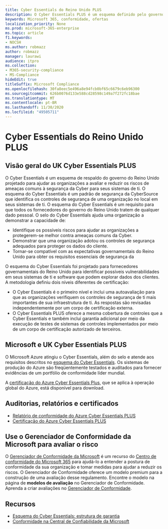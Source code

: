 ```yaml
---
title: Cyber Essentials do Reino Unido PLUS
description: O Cyber Essentials PLUS é um esquema definido pelo governo do Reino Unido para ajudar as organizações a proteger contra ameaças comuns à segurança da CyberSource.
keywords: Microsoft 365, conformidade, ofertas
localization_priority: None
ms.prod: microsoft-365-enterprise
ms.topic: article
f1.keywords:
- NOCSH
ms.author: robmazz
author: robmazz
manager: laurawi
audience: itpro
ms.collection:
- M365-security-compliance
- MS-Compliance
hideEdit: true
titleSuffix: Microsoft Compliance
ms.openlocfilehash: 30fa8eec5e496a8e94fcb0bf65c6679c6eb96300
ms.sourcegitcommit: 626b0076d133e588cd28598c149a7f272fc18bae
ms.translationtype: MT
ms.contentlocale: pt-BR
ms.lasthandoff: 11/30/2020
ms.locfileid: "49505711"
---
```

# <a name="united-kingdom-cyber-essentials-plus"></a>Cyber Essentials do Reino Unido PLUS

## <a name="uk-cyber-essentials-plus-overview"></a>Visão geral do UK Cyber Essentials PLUS

O Cyber Essentials é um esquema de respaldo do governo do Reino Unido projetado para ajudar as organizações a avaliar e reduzir os riscos de ameaças comuns à segurança da Cyber para seus sistemas de ti. O esquema do Cyber Essentials é um padrão de segurança da CyberSource que identifica os controles de segurança de uma organização no local em seus sistemas de ti. O esquema do Cyber Essentials é um requisito para que todos os fornecedores do governo do Reino Unido tratem de qualquer dado pessoal. O selo do Cyber Essentials ajuda uma organização a demonstrar a capacidade de:

- Identifique os possíveis riscos para ajudar as organizações a protegerem-se melhor contra ameaças comuns da Cyber.
- Demonstrar que uma organização adotou os controles de segurança adequados para proteger os dados do cliente.
- Tornar-se compatível com as expectativas governamentais do Reino Unido para obter os requisitos essenciais de segurança da

O esquema do Cyber Essentials foi projetado para fornecedores governamentais do Reino Unido para identificar possíveis vulnerabilidades em seus sistemas de ti e software que podem explorar dados dos clientes. A metodologia definiu dois níveis diferentes de certificação:

- O Cyber Essentials é o primeiro nível e inclui uma autoavaliação para que as organizações verifiquem os controles de segurança de ti mais importantes de sua infraestrutura de ti. As respostas são revisadas independentemente por um corpo de certificação externa.
- O Cyber Essentials PLUS oferece a mesma cobertura de controles que a Cyber Essentials e também inclui garantia adicional por meio da execução de testes de sistemas de controles implementados por meio de um corpo de certificação autorizado de terceiros.

## <a name="microsoft-and-uk-cyber-essentials-plus"></a>Microsoft e UK Cyber Essentials PLUS

O Microsoft Azure atingiu o Cyber Essentials, além do selo e atende aos requisitos descritos no [esquema do Cyber Essentials](https://go.microsoft.com/fwlink/p/?linkid=2099398). Os sistemas de produção do Azure são freqüentemente testados e auditados para fornecer evidências de um portfólio de conformidade líder mundial.

A [certificação do Azure Cyber Essentials Plus](https://aka.ms/AzureCyberEPlusCert), que se aplica à operação global do Azure, está disponível para download.

## <a name="audits-reports-and-certificates"></a>Auditorias, relatórios e certificados

- [Relatório de conformidade do Azure Cyber Essentials PLUS](https://aka.ms/AzureCyberEPlusReport)
- [Certificação do Azure Cyber Essentials PLUS](https://aka.ms/AzureCyberEPlusCert)

## <a name="use-microsoft-compliance-manager-to-assess-your-risk"></a>Use o Gerenciador de Conformidade da Microsoft para avaliar o risco

O [Gerenciador de Conformidade da Microsoft](https://docs.microsoft.com/microsoft-365/compliance/compliance-manager) é um recurso do [Centro de conformidade do Microsoft 365](https://docs.microsoft.com/microsoft-365/compliance/microsoft-365-compliance-center) para ajudá-lo a entender a postura de conformidade da sua organização e tomar medidas para ajudar a reduzir os riscos. O Gerenciador de Conformidade oferece um modelo premium para a construção de uma avaliação desse regulamento. Encontre o modelo na página de **modelos de avaliação** no Gerenciador de Conformidade. Aprenda a criar avaliações no [Gerenciador de Conformidade](https://docs.microsoft.com/microsoft-365/compliance/compliance-manager-assessments).

## <a name="resources"></a>Recursos

- [Esquema do Cyber Essentials: estrutura de garantia](https://www.cyberaware.gov.uk/cyberessentials/files/assurance-framework.pdf)
- [Conformidade na Central de Confiabilidade da Microsoft](https://www.microsoft.com/trust-center/compliance/compliance-overview)

